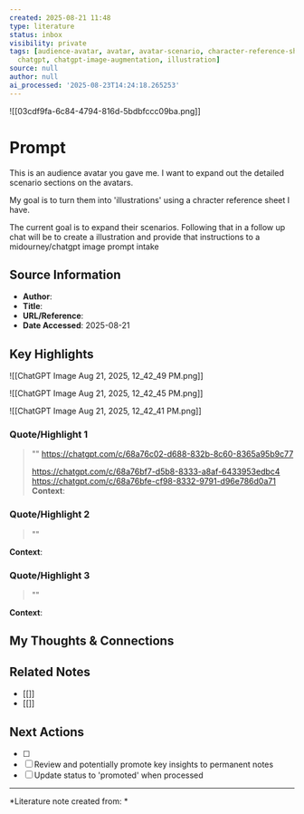 ```yaml
---
created: 2025-08-21 11:48
type: literature
status: inbox
visibility: private
tags: [audience-avatar, avatar, avatar-scenario, character-reference-sheet, chatbot-assistant,
  chatgpt, chatgpt-image-augmentation, illustration]
source: null
author: null
ai_processed: '2025-08-23T14:24:18.265253'
---
```


![[03cdf9fa-6c84-4794-816d-5bdbfccc09ba.png]]
# Prompt
This is an audience avatar you gave me. I want to expand out the detailed scenario sections on the avatars. 

My goal is to turn them into 'illustrations' using a chracter reference sheet I have. 

The current goal is to expand their scenarios. Following that in a follow up chat will be to create a illustration and provide that instructions to a midourney/chatgpt image prompt intake
## Source Information
- **Author**: 
- **Title**: 
- **URL/Reference**: 
- **Date Accessed**: 2025-08-21

## Key Highlights
![[ChatGPT Image Aug 21, 2025, 12_42_49 PM.png]]

![[ChatGPT Image Aug 21, 2025, 12_42_45 PM.png]]

![[ChatGPT Image Aug 21, 2025, 12_42_41 PM.png]]
### Quote/Highlight 1
> ""
> https://chatgpt.com/c/68a76c02-d688-832b-8c60-8365a95b9c77
> 
> https://chatgpt.com/c/68a76bf7-d5b8-8333-a8af-6433953edbc4
https://chatgpt.com/c/68a76bfe-cf98-8332-9791-d96e786d0a71
**Context**: 

### Quote/Highlight 2
> ""

**Context**: 

### Quote/Highlight 3
> ""

**Context**: 

## My Thoughts & Connections



## Related Notes
- [[]]
- [[]]

## Next Actions
- [ ] 
- [ ] Review and potentially promote key insights to permanent notes
- [ ] Update status to 'promoted' when processed

---
*Literature note created from: *
